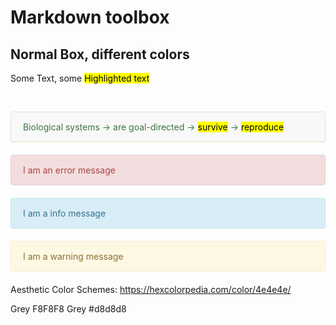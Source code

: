 # Markdown toolbox





 ## Normal Box, different colors

‭Some Text, some <mark style="background-color: ‬#d8d8d8‭">Highlighted text</mark> ‬

<!-- This content will not appear in the rendered Markdown -->
 

<div style="padding: 15px; border: 1px solid transparent; border-color: transparent; margin-bottom: 20px; border-radius: 4px; color: #3c763d; background-color: #f8f8f8; border-color: #d6e9c6;"> Biological systems -> are goal-directed
                         -> <mark>survive</mark>
                         -> <mark>reproduce</mark> </div>

<div style="padding: 15px; border: 1px solid transparent; border-color: transparent; margin-bottom: 20px; border-radius: 4px; color: #a94442; background-color: #f2dede; border-color: #ebccd1;"> I am an error message </div>

<div style="padding: 15px; border: 1px solid transparent; border-color: transparent; margin-bottom: 20px; border-radius: 4px; color: #31708f; background-color: #d9edf7; border-color: #bce8f1;"> I am a info message </div>

<div style="padding: 15px; border: 1px solid transparent; border-color: transparent; margin-bottom: 20px; border-radius: 4px; color: #8a6d3b;; background-color: #fcf8e3; border-color: #faebcc;"> I am a warning message </div>





Aesthetic Color Schemes: https://hexcolorpedia.com/color/4e4e4e/

Grey F8F8F8
Grey #d8d8d8
